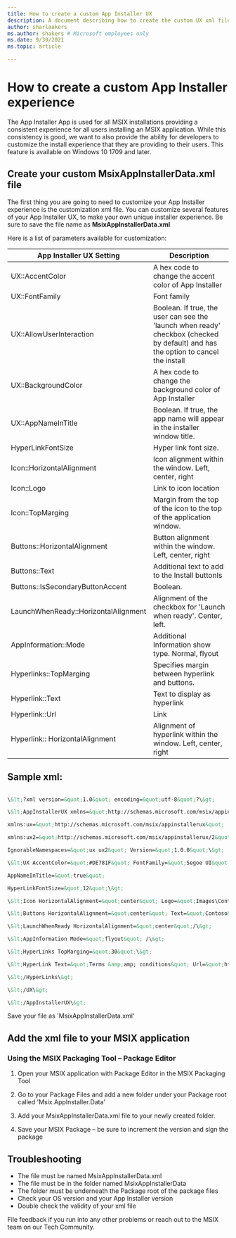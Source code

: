 ```yaml
---
title: How to create a custom App Installer UX
description: A document describing how to create the custom UX xml file and how to add it to your MSIX package to create a custom look and feel for your App Installer installs.
author: sharlaakers
ms.author: shakers # Microsoft employees only
ms.date: 9/30/2021
ms.topic: article

---
```

# How to create a custom App Installer experience

The App Installer App is used for all MSIX installations providing a consistent experience for all users installing an MSIX application. While this consistency is good, we want to also provide the ability for developers to customize the install experience that they are providing to their users. This feature is available on Windows 10 1709 and later.

## Create your custom MsixAppInstallerData.xml file

The first thing you are going to need to customize your App Installer experience is the customization xml file. You can customize several features of your App Installer UX, to make your own unique installer experience. Be sure to save the file name as **MsixAppInstallerData.xml**

Here is a list of parameters available for customization:

| App Installer UX Setting | Description |
| --- | --- |
| UX::AccentColor | A hex code to change the accent color of App Installer |
| UX::FontFamily | Font family |
| UX::AllowUserInteraction | Boolean. If true, the user can see the &#39;launch when ready&#39; checkbox (checked by default) and has the option to cancel the install |
| UX::BackgroundColor | A hex code to change the background color of App Installer |
| UX::AppNameInTitle | Boolean. If true, the app name will appear in the installer window title. |
| HyperLinkFontSize | Hyper link font size. |
| Icon::HorizontalAlignment | Icon alignment within the window. Left, center, right |
| Icon::Logo | Link to icon location |
| Icon::TopMarging | Margin from the top of the icon to the top of the application window. |
| Buttons::HorizontalAlignment | Button alignment within the window. Left, center, right |
| Buttons::Text | Additional text to add to the Install buttonIs |
| Buttons::IsSecondaryButtonAccent | Boolean. |
| LaunchWhenReady::HorizontalAlignment | Alignment of the checkbox for &#39;Launch when ready&#39;. Center, left. |
| AppInformation::Mode | Additional Information show type. Normal, flyout |
| Hyperlinks::TopMarging | Specifies margin between hyperlink and buttons. |
| Hyperlink::Text | Text to display as hyperlink |
| Hyperlink::Url | Link |
| Hyperlink:: HorizontalAlignment | Alignment of hyperlink within the window. Left, center, right |

## Sample xml:
```xml

\&lt;?xml version=&quot;1.0&quot; encoding=&quot;utf-8&quot;?\&gt;

\&lt;AppInstallerUX xmlns=&quot;http://schemas.microsoft.com/msix/appinstallerux&quot;

xmlns:ux=&quot;http://schemas.microsoft.com/msix/appinstallerux&quot;

xmlns:ux2=&quot;http://schemas.microsoft.com/msix/appinstallerux/2&quot;

IgnorableNamespaces=&quot;ux ux2&quot; Version=&quot;1.0.0&quot;\&gt;

\&lt;UX AccentColor=&quot;#DE781F&quot; FontFamily=&quot;Segoe UI&quot; AllowUserInteraction=&quot;false&quot; BackgroundColor=&quot;#F3F3F3&quot;

AppNameInTitle=&quot;true&quot;

HyperLinkFontSize=&quot;12&quot;\&gt;

\&lt;Icon HorizontalAlignment=&quot;center&quot; Logo=&quot;Images\Contoso96x96.png&quot; TopMarging=&quot;70&quot;/\&gt;

\&lt;Buttons HorizontalAlignment=&quot;center&quot; Text=&quot;Contoso&quot; IsSecondaryButtonAccent=&quot;false&quot;/\&gt;

\&lt;LaunchWhenReady HorizontalAlignment=&quot;center&quot;/\&gt;

\&lt;AppInformation Mode=&quot;flyout&quot; /\&gt;

\&lt;HyperLinks TopMarging=&quot;30&quot;\&gt;

\&lt;HyperLink Text=&quot;Terms &amp;amp; conditions&quot; Url=&quot;https://support.microsoft.com/&quot; HorizontalAlignment=&quot;center&quot;/\&gt;

\&lt;/HyperLinks\&gt;

\&lt;/UX\&gt;

\&lt;/AppInstallerUX\&gt;

```

Save your file as &#39;MsixAppInstallerData.xml&#39;

## Add the xml file to your MSIX application

### Using the MSIX Packaging Tool – Package Editor

1) Open your MSIX application with Package Editor in the MSIX Packaging Tool

2) Go to your Package Files and add a new folder under your Package root called &#39;Msix.AppInstaller.Data&#39;

3) Add your MsixAppInstallerData.xml file to your newly created folder.

4) Save your MSIX Package – be sure to increment the version and sign the package

## Troubleshooting

- The file must be named MsixAppInstallerData.xml
- The file must be in the folder named MsixAppInstallerData
- The folder must be underneath the Package root of the package files
- Check your OS version and your App Installer version
- Double check the validity of your xml file

File feedback if you run into any other problems or reach out to the MSIX team on our Tech Community.
